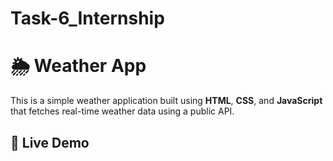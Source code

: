 # Task-6_Internship

# 🌦️ Weather App

This is a simple weather application built using **HTML**, **CSS**, and **JavaScript** that fetches real-time weather data using a public API.

## 🚀 Live Demo
